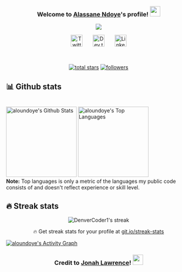 <h3 align="center">
  Welcome to <a href="https://alassane.dev/" target="_blank">Alassane Ndoye</a>'s profile!
  <img src="https://media.giphy.com/media/hvRJCLFzcasrR4ia7z/giphy.gif" width="28">
</h3>

<!-- Typing SVG by DenverCoder1 - https://github.com/DenverCoder1/readme-typing-svg -->
<p align="center">
  <a href="https://github.com/DenverCoder1/readme-typing-svg"><img src="https://readme-typing-svg.herokuapp.com?color=%2336BCF7&size=30&lines=Software+Engineer;Full-Stack+Developer;An+AI+Enthusiast;Always+Learning" align="center"></a>
</p>

<!-- Social icons section -->
<p align="center">
  <a href="https://twitter.com/aloutndoye"><img width="32px" alt="Twitter" title="Twitter" src="https://assets.stickpng.com/images/580b57fcd9996e24bc43c53e.png"/></a>
  &#8287;&#8287;&#8287;&#8287;&#8287;
  <a href="https://dev.to/aloundoye"><img width="32px" alt="Dev.to" title="aloundoye Dev.to" src="https://i.imgur.com/mVm29vK.png"></a>
  &#8287;&#8287;&#8287;&#8287;&#8287;
  <a href="https://www.linkedin.com/in/aloutndoye/"><img width="32px" alt="Linkedin" title="Linkedin" src="https://i.imgur.com/OQUXwNp.png"/></a>
</p>

<br/>

<!-- Social badges section -->
<p align="center">
  <a href="https://github.com/aloundoye?tab=repositories&sort=stargazers">
    <img alt="total stars" title="Total stars on GitHub" src="https://custom-icon-badges.herokuapp.com/badge/dynamic/json?logo=star&color=55960c&labelColor=488207&label=Stars&style=for-the-badge&query=%24.stars&url=https://api.github-star-counter.workers.dev/user/aloundoye"/></a>
  <a href="https://github.com/aloundoye?tab=followers">
    <img alt="followers" title="Follow me on Github" src="https://custom-icon-badges.herokuapp.com/github/followers/aloundoye?color=236ad3&labelColor=1155ba&style=for-the-badge&logo=person-add&label=Follow&logoColor=white"/></a>
</p>

## 📊 Github stats

<!-- https://github.com/anuraghazra/github-readme-stats -->
  <br/>
    <a href="https://github.com/anuraghazra/github-readme-stats"><img alt="aloundoye's Github Stats" src="https://denvercoder1-github-readme-stats.vercel.app/api/?username=aloundoye&show_icons=true&count_private=true&theme=react&hide_border=true&bg_color=1F222E&title_color=F85D7F&icon_color=F8D866" height="192px"/></a>
  <a href="https://github.com/anuraghazra/github-readme-stats"><img alt="aloundoye's Top Languages" src="https://github-readme-stats.vercel.app/api/top-langs/?username=aloundoye&langs_count=8&layout=compact&theme=react&hide_border=true&bg_color=1F222E&title_color=F85D7F&icon_color=F8D866&hide=Jupyter%20Notebook" height="192px"/></a>
  <br/>
  <b>Note:</b> Top languages is only a metric of the languages my public code consists of and doesn't reflect experience or skill level.

## 🔥 Streak stats

<!-- GitHub Readme Streak Stats - https://github.com/DenverCoder1/github-readme-streak-stats -->
<p align="center">
    <img title="🔥 Get streak stats for your profile at git.io/streak-stats" alt="DenverCoder1's streak" src="https://github-readme-streak-stats.herokuapp.com/?user=aloundoye&theme=monokai-metallian&hide_border=true"/>
  <p align="center">🔥 Get streak stats for your profile at <a href="https://git.io/streak-stats">git.io/streak-stats</a></p>
</p>

<!-- https://github.com/ashutosh00710/github-readme-activity-graph -->
<a href="https://github.com/ashutosh00710/github-readme-activity-graph"><img alt="aloundoye's Activity Graph" src="https://activity-graph.herokuapp.com/graph?username=aloundoye&theme=react-dark" /></a>

<h3 align="center">
  Credit to <a href="https://github.com/DenverCoder1">Jonah Lawrence</a>!
  <img src="https://media.giphy.com/media/hvRJCLFzcasrR4ia7z/giphy.gif" width="28">
</h3>
